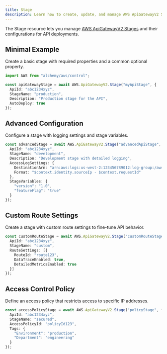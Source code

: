 ```yaml
---
title: Stage
description: Learn how to create, update, and manage AWS ApiGatewayV2 Stages using Alchemy Cloud Control.
---
```


The Stage resource lets you manage [AWS ApiGatewayV2 Stages](https://docs.aws.amazon.com/apigatewayv2/latest/userguide/) and their configurations for API deployments.

## Minimal Example

Create a basic stage with required properties and a common optional property.

```ts
import AWS from "alchemy/aws/control";

const apiGatewayStage = await AWS.ApiGatewayV2.Stage("myApiStage", {
  ApiId: "abc1234xyz",
  StageName: "production",
  Description: "Production stage for the API",
  AutoDeploy: true
});
```

## Advanced Configuration

Configure a stage with logging settings and stage variables.

```ts
const advancedStage = await AWS.ApiGatewayV2.Stage("advancedApiStage", {
  ApiId: "abc1234xyz",
  StageName: "development",
  Description: "Development stage with detailed logging",
  AccessLogSettings: {
    DestinationArn: "arn:aws:logs:us-west-2:123456789012:log-group:/aws/apigateway/myApiLogGroup",
    Format: "$context.identity.sourceIp - $context.requestId"
  },
  StageVariables: {
    "version": "1.0",
    "featureFlag": "true"
  }
});
```

## Custom Route Settings

Create a stage with custom route settings to fine-tune API behavior.

```ts
const customRouteStage = await AWS.ApiGatewayV2.Stage("customRouteStage", {
  ApiId: "abc1234xyz",
  StageName: "custom",
  RouteSettings: [{
    RouteId: "route123",
    DataTraceEnabled: true,
    DetailedMetricsEnabled: true
  }]
});
```

## Access Control Policy

Define an access policy that restricts access to specific IP addresses.

```ts
const accessPolicyStage = await AWS.ApiGatewayV2.Stage("policyStage", {
  ApiId: "abc1234xyz",
  StageName: "secured",
  AccessPolicyId: "policyId123",
  Tags: {
    "Environment": "production",
    "Department": "engineering"
  }
});
```
